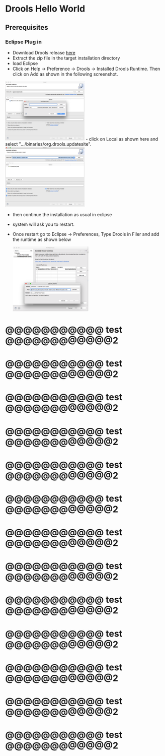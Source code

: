 # Drools Hello World

## Prerequisites

### Eclipse Plug in

 - Download Drools release [here](http://download.jboss.org/drools/release/6.5.0.Final/)
 - Extract the zip file in the target installation directory
 - load Eclipse
 -  Click on Help → Preference → Drools → Installed Drools Runtime. Then click on Add as shown in the following screenshot.
  <img src="images/EclipseDroolsStep1.png" height="50%" width="50%">
  - click on Local as shown here and select "…/binaries/org.drools.updatesite".
  
  <img src="images/EclipseDroolsStep2.png" width=50% >
  
  - then continue the installation as usual in eclipse
  - system will ask you to restart.
  - Once restart go to Eclipse → Preferences, Type Drools in Filer and add the runtime as shown below
  
    <img src="images/EclipseDroolsStep3.png" width=50% >
    
     
  # @@@@@@@@@@@ test @@@@@@@@@@@@2
  
  # @@@@@@@@@@@ test @@@@@@@@@@@@2
  # @@@@@@@@@@@ test @@@@@@@@@@@@2
  # @@@@@@@@@@@ test @@@@@@@@@@@@2
  # @@@@@@@@@@@ test @@@@@@@@@@@@2
  # @@@@@@@@@@@ test @@@@@@@@@@@@2
  # @@@@@@@@@@@ test @@@@@@@@@@@@2
  # @@@@@@@@@@@ test @@@@@@@@@@@@2
  # @@@@@@@@@@@ test @@@@@@@@@@@@2
  # @@@@@@@@@@@ test @@@@@@@@@@@@2
  # @@@@@@@@@@@ test @@@@@@@@@@@@2
  # @@@@@@@@@@@ test @@@@@@@@@@@@2
  # @@@@@@@@@@@ test @@@@@@@@@@@@2
  
 